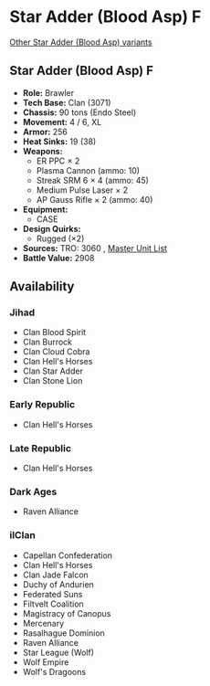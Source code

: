 # Star Adder (Blood Asp) F 

[Other Star Adder (Blood Asp) variants](../star_adder_blood_asp.md) 

## Star Adder (Blood Asp) F 

- **Role:** Brawler 
- **Tech Base:** Clan (3071) 
- **Chassis:** 90 tons (Endo Steel) 
- **Movement:** 4 / 6, XL 
- **Armor:** 256 
- **Heat Sinks:** 19 (38) 
- **Weapons:** 
  - ER PPC × 2 
  - Plasma Cannon (ammo: 10) 
  - Streak SRM 6 × 4 (ammo: 45) 
  - Medium Pulse Laser × 2 
  - AP Gauss Rifle × 2 (ammo: 40) 
- **Equipment:** 
  - CASE 
- **Design Quirks:** 
  - Rugged (×2) 
- **Sources:** TRO: 3060 , [Master Unit List](http://masterunitlist.info/Unit/Details/404) 
- **Battle Value:** 2908 

## Availability 

### Jihad 

- Clan Blood Spirit 
- Clan Burrock 
- Clan Cloud Cobra 
- Clan Hell's Horses 
- Clan Star Adder 
- Clan Stone Lion 

### Early Republic 

- Clan Hell's Horses 

### Late Republic 

- Clan Hell's Horses 

### Dark Ages 

- Raven Alliance 

### ilClan 

- Capellan Confederation 
- Clan Hell's Horses 
- Clan Jade Falcon 
- Duchy of Andurien 
- Federated Suns 
- Filtvelt Coalition 
- Magistracy of Canopus 
- Mercenary 
- Rasalhague Dominion 
- Raven Alliance 
- Star League (Wolf) 
- Wolf Empire 
- Wolf's Dragoons 

